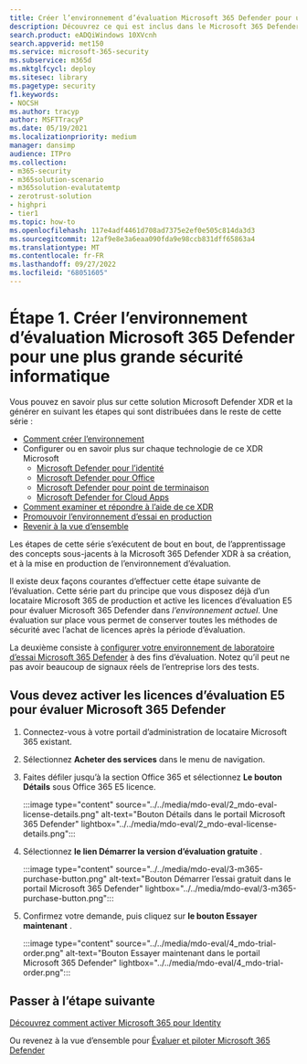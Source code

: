 ```yaml
---
title: Créer l’environnement d’évaluation Microsoft 365 Defender pour une plus grande cybersécurité et XDR
description: Découvrez ce qui est inclus dans le Microsoft 365 Defender XDR que vous évaluerez et récupérez votre laboratoire d’essai ou environnement pilote Microsoft 365 Defender en activant les licences d’essai. Commencez votre parcours de cybersécurité XDR ici et découvrez comment effectuer ce test en production.
search.product: eADQiWindows 10XVcnh
search.appverid: met150
ms.service: microsoft-365-security
ms.subservice: m365d
ms.mktglfcycl: deploy
ms.sitesec: library
ms.pagetype: security
f1.keywords:
- NOCSH
ms.author: tracyp
author: MSFTTracyP
ms.date: 05/19/2021
ms.localizationpriority: medium
manager: dansimp
audience: ITPro
ms.collection:
- m365-security
- m365solution-scenario
- m365solution-evalutatemtp
- zerotrust-solution
- highpri
- tier1
ms.topic: how-to
ms.openlocfilehash: 117e4adf4461d708ad7375e2ef0e505c814da3d3
ms.sourcegitcommit: 12af9e8e3a6eaa090fda9e98ccb831dff65863a4
ms.translationtype: MT
ms.contentlocale: fr-FR
ms.lasthandoff: 09/27/2022
ms.locfileid: "68051605"
---
```

# <a name="step-1-create-the-microsoft-365-defender-evaluation-environment-for-greater-cyber-security"></a>Étape 1. Créer l’environnement d’évaluation Microsoft 365 Defender pour une plus grande sécurité informatique

Vous pouvez en savoir plus sur cette solution Microsoft Defender XDR et la générer en suivant les étapes qui sont distribuées dans le reste de cette série :

- [Comment créer l’environnement](eval-create-eval-environment.md)
- Configurer ou en savoir plus sur chaque technologie de ce XDR Microsoft
    - [Microsoft Defender pour l’identité](eval-defender-identity-overview.md)
    - [Microsoft Defender pour Office](eval-defender-office-365-overview.md)
    - [Microsoft Defender pour point de terminaison](eval-defender-endpoint-overview.md)
    - [Microsoft Defender for Cloud Apps](eval-defender-mcas-overview.md)
- [Comment examiner et répondre à l’aide de ce XDR](eval-defender-investigate-respond.md)
- [Promouvoir l’environnement d’essai en production](eval-defender-promote-to-production.md)
- [Revenir à la vue d’ensemble](eval-overview.md)

Les étapes de cette série s’exécutent de bout en bout, de l’apprentissage des concepts sous-jacents à la Microsoft 365 Defender XDR à sa création, et à la mise en production de l’environnement d’évaluation.

Il existe deux façons courantes d’effectuer cette étape suivante de l’évaluation. Cette série part du principe que vous disposez déjà d’un locataire Microsoft 365 de production et active les licences d’évaluation E5 pour évaluer Microsoft 365 Defender dans *l’environnement actuel*. Une évaluation sur place vous permet de conserver toutes les méthodes de sécurité avec l’achat de licences après la période d’évaluation.

La deuxième consiste à [configurer votre environnement de laboratoire d’essai Microsoft 365 Defender](setup-m365deval.md) à des fins d’évaluation. Notez qu’il peut ne pas avoir beaucoup de signaux réels de l’entreprise lors des tests.

## <a name="you-will-need-to-activate-e5-trial-licenses-to-evaluate-microsoft-365-defender"></a>Vous devez activer les licences d’évaluation E5 pour évaluer Microsoft 365 Defender

1. Connectez-vous à votre portail d’administration de locataire Microsoft 365 existant.
2. Sélectionnez **Acheter des services** dans le menu de navigation.
3. Faites défiler jusqu’à la section Office 365 et sélectionnez **Le bouton Détails** sous Office 365 E5 licence.

   :::image type="content" source="../../media/mdo-eval/2_mdo-eval-license-details.png" alt-text="Bouton Détails dans le portail Microsoft 365 Defender" lightbox="../../media/mdo-eval/2_mdo-eval-license-details.png":::

4. Sélectionnez **le lien Démarrer la version d’évaluation gratuite** .

   :::image type="content" source="../../media/mdo-eval/3-m365-purchase-button.png" alt-text="Bouton Démarrer l’essai gratuit dans le portail Microsoft 365 Defender" lightbox="../../media/mdo-eval/3-m365-purchase-button.png":::

5. Confirmez votre demande, puis cliquez sur **le bouton Essayer maintenant** .

   :::image type="content" source="../../media/mdo-eval/4_mdo-trial-order.png" alt-text="Bouton Essayer maintenant dans le portail Microsoft 365 Defender" lightbox="../../media/mdo-eval/4_mdo-trial-order.png":::

## <a name="go-to-the-next-step"></a>Passer à l’étape suivante

[Découvrez comment activer Microsoft 365 pour Identity](eval-defender-identity-overview.md)

Ou revenez à la vue d’ensemble pour [Évaluer et piloter Microsoft 365 Defender](eval-overview.md)
